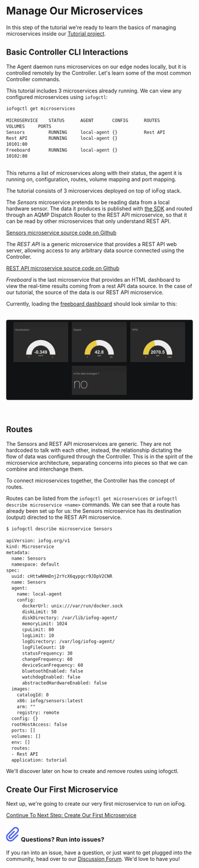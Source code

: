 # Manage Our Microservices

In this step of the tutorial we're ready to learn the basics of managing microservices inside our [Tutorial project](../tutorial/introduction.html).

## Basic Controller CLI Interactions

The Agent daemon runs microservices on our edge nodes locally, but it is controlled remotely by the Controller. Let's learn some of the most common Controller commands.

This tutorial includes 3 microservices already running. We can view any configured microservices using `iofogctl`:

```console
iofogctl get microservices

MICROSERVICE	STATUS		AGENT		CONFIG		ROUTES		VOLUMES		PORTS
Sensors		    RUNNING		local-agent	{}		    Rest API
Rest API	    RUNNING		local-agent	{}						            10101:80
Freeboard	    RUNNING		local-agent	{}						            10102:80


```

This returns a list of microservices along with their status, the agent it is running on, configuration, routes, volume mapping and port mapping.

The tutorial consists of 3 microservices deployed on top of ioFog stack.

The _Sensors_ microservice pretends to be reading data from a local hardware sensor. The data it produces is published with [the SDK](../writing-microservices/sdk.html) and routed through an AQMP Dispatch Router to the REST API microservice, so that it can be read by other microservices that only understand REST API.

[Sensors microservice source code on Github](https://github.com/ioFog/example-microservices/tree/master/sensors-data)

The _REST API_ is a generic microservice that provides a REST API web server, allowing access to any arbitrary data source connected using the Controller.

[REST API microservice source code on Github](https://github.com/ioFog/example-microservices/tree/master/json-rest-api-cors-enabled)

_Freeboard_ is the last microservice that provides an HTML dashboard to view the real-time results coming from a rest API data source. In the case of our tutorial, the source of the data is our REST API microservice.

Currently, loading the [freeboard dashboard](http://localhost:10102/?load=dashboard.json) should look similar to this:
<img src="/images/Freeboard_1.png" style="max-width:100%;border-radius: 0.3em;margin: 35px 0;" />

## Routes

The Sensors and REST API microservices are generic. They are not hardcoded to talk with each other, instead, the relationship dictating the flow of data was configured through the Controller. This is in the spirit of the microservice architecture, separating concerns into pieces so that we can combine and interchange them.

To connect microservices together, the Controller has the concept of routes.

Routes can be listed from the `iofogctl get microservices` or `iofogctl describe microservice <name>` commands. We can see that a route has already been set up for us: the Sensors microservice has its destination (output) directed to the REST API microservice.

```console
$ iofogctl describe microservice Sensors

apiVersion: iofog.org/v1
kind: Microservice
metadata:
  name: Sensors
  namespace: default
spec:
  uuid: cHttwNHmDnj2rYcX6qypgcr9JDpV2CNR
  name: Sensors
  agent:
    name: local-agent
    config:
      dockerUrl: unix:///var/run/docker.sock
      diskLimit: 50
      diskDirectory: /var/lib/iofog-agent/
      memoryLimit: 1024
      cpuLimit: 80
      logLimit: 10
      logDirectory: /var/log/iofog-agent/
      logFileCount: 10
      statusFrequency: 30
      changeFrequency: 60
      deviceScanFrequency: 60
      bluetoothEnabled: false
      watchdogEnabled: false
      abstractedHardwareEnabled: false
  images:
    catalogId: 0
    x86: iofog/sensors:latest
    arm: ""
    registry: remote
  config: {}
  rootHostAccess: false
  ports: []
  volumes: []
  env: []
  routes:
  - Rest API
  application: tutorial
```

We'll discover later on how to create and remove routes using iofogctl.

## Create Our First Microservice

Next up, we're going to create our very first microservice to run on ioFog.

[Continue To Next Step: Create Our First Microservice](create-our-first-microservice-javascript.html)

<aside class="notifications note">
  <h3><img src="/images/icos/ico-note.svg" alt=""> Questions? Run into issues?</h3>
  <p>If you ran into an issue, have a question, or just want to get plugged into the community, head over to our <a href="https://discuss.iofog.org/">Discussion Forum</a>. We'd love to have you!</p>
</aside>

